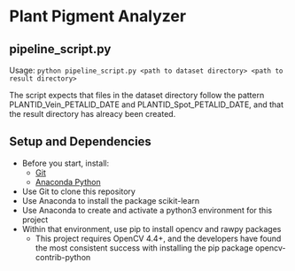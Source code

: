 # Plant Pigment Analyzer

## pipeline_script.py
Usage: `python pipeline_script.py <path to dataset directory> <path to result directory>`

The script expects that files in the dataset directory follow the pattern PLANTID_Vein_PETALID_DATE and PLANTID_Spot_PETALID_DATE, and that the result directory has alreacy been created.

## Setup and Dependencies
* Before you start, install: 
    * [Git](https://github.com/git-guides/install-git)
    * [Anaconda Python](https://www.anaconda.com/download/success)
* Use Git to clone this repository
* Use Anaconda to install the package scikit-learn
* Use Anaconda to create and activate a python3 environment for this project
* Within that environment, use pip to install opencv and rawpy packages
    * This project requires OpenCV 4.4+, and the developers have found the most consistent success with installing the pip package opencv-contrib-python

